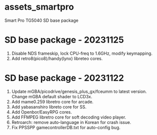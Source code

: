 # assets_smartpro
Smart Pro TG5040 SD base package

SD base package - 20231125
=================================
1. Disable NDS frameskip, lock CPU-freq to 1.6GHz, modify keymapping.
2. Add retro8(pico8)/handy(lynx) libreteo cores.


SD base package - 20231122
=================================
1. Update mGBA/picodrive/genesis_plus_gx/fceumm to latest version.
   Change mGBA default shader to LCD3x.
2. Add mame0.259 libretro core for arcade.
3. Add yabasanshiro libreto core for SS.
4. Add Openbor/EasyRPG cores.
5. Add FFMPEG libretro core for soft decoding video player.
5. Retroarch: remove auto-language in Korean for crash issue.
6. Fix PPSSPP gamecontrollerDB.txt for auto-config bug.


